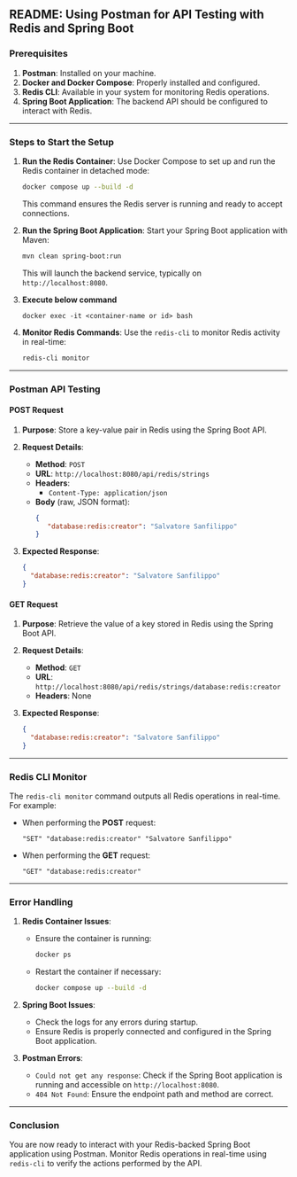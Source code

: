 
## README: Using Postman for API Testing with Redis and Spring Boot

### **Prerequisites**
1. **Postman**: Installed on your machine.
2. **Docker and Docker Compose**: Properly installed and configured.
3. **Redis CLI**: Available in your system for monitoring Redis operations.
4. **Spring Boot Application**: The backend API should be configured to interact with Redis.

---

### **Steps to Start the Setup**

1. **Run the Redis Container**:
   Use Docker Compose to set up and run the Redis container in detached mode:
   ```bash
   docker compose up --build -d
   ```
   This command ensures the Redis server is running and ready to accept connections.

2. **Run the Spring Boot Application**:
   Start your Spring Boot application with Maven:
   ```bash
   mvn clean spring-boot:run
   ```
   This will launch the backend service, typically on `http://localhost:8080`.

3. **Execute below command**
   ```basg
   docker exec -it <container-name or id> bash
   ```
   
4. **Monitor Redis Commands**:
   Use the `redis-cli` to monitor Redis activity in real-time:
   ```bash
   redis-cli monitor
   ```

---

### **Postman API Testing**

#### **POST Request**
1. **Purpose**: Store a key-value pair in Redis using the Spring Boot API.
2. **Request Details**:
   - **Method**: `POST`
   - **URL**: `http://localhost:8080/api/redis/strings`
   - **Headers**:
     - `Content-Type: application/json`
   - **Body** (raw, JSON format):
     ```json
     {
        "database:redis:creator": "Salvatore Sanfilippo"
     }
     ```

3. **Expected Response**:
   ```json
   {
     "database:redis:creator": "Salvatore Sanfilippo"
   }
   ```

#### **GET Request**
1. **Purpose**: Retrieve the value of a key stored in Redis using the Spring Boot API.
2. **Request Details**:
   - **Method**: `GET`
   - **URL**: `http://localhost:8080/api/redis/strings/database:redis:creator`
   - **Headers**: None

3. **Expected Response**:
   ```json
   {
     "database:redis:creator": "Salvatore Sanfilippo"
   }
   ```

---

### **Redis CLI Monitor**

The `redis-cli monitor` command outputs all Redis operations in real-time. For example:

- When performing the **POST** request:
  ```text
  "SET" "database:redis:creator" "Salvatore Sanfilippo"
  ```

- When performing the **GET** request:
  ```text
  "GET" "database:redis:creator"
  ```

---

### **Error Handling**

1. **Redis Container Issues**:
   - Ensure the container is running:
     ```bash
     docker ps
     ```
   - Restart the container if necessary:
     ```bash
     docker compose up --build -d
     ```

2. **Spring Boot Issues**:
   - Check the logs for any errors during startup.
   - Ensure Redis is properly connected and configured in the Spring Boot application.

3. **Postman Errors**:
   - `Could not get any response`: Check if the Spring Boot application is running and accessible on `http://localhost:8080`.
   - `404 Not Found`: Ensure the endpoint path and method are correct.

---

### **Conclusion**

You are now ready to interact with your Redis-backed Spring Boot application using Postman. Monitor Redis operations in real-time using `redis-cli` to verify the actions performed by the API.
